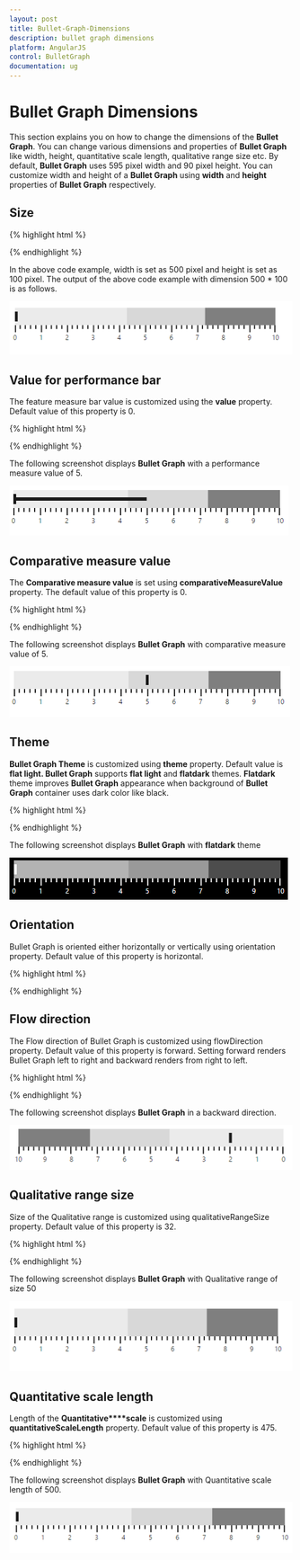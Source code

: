 ```yaml
---
layout: post
title: Bullet-Graph-Dimensions
description: bullet graph dimensions
platform: AngularJS
control: BulletGraph	
documentation: ug
---
```


# Bullet Graph Dimensions

This section explains you on how to change the dimensions of the **Bullet Graph**. You can change various dimensions and properties of **Bullet Graph** like width, height, quantitative scale length, qualitative range size etc. By default, **Bullet Graph** uses 595 pixel width and 90 pixel height. You can customize width and height of a **Bullet Graph** using **width** and **height** properties of **Bullet Graph** respectively.

## Size

{% highlight html %}

<html xmlns="http://www.w3.org/1999/xhtml" lang="en" ng-app="BulletGraphApp">
    <head>
        <title>Essential Studio for AngularJS: BulletGraph</title>
        <!--CSS and Script file References -->
    </head>
    <body ng-controller="BulletGraphCtrl">
        <div id="bulletframe">
                 <ej-bulletgraph e-width="500" e-height="100"></ej-bulletgraph>
        </div>
     <script type="javascript">
           angular.module('BulletGraphApp', ['ejangular'])
           .controller('BulletGraphCtrl', function ($scope) {
                 });
     </script>
     </body>
    </html>


{% endhighlight %}



In the above code example, width is set as 500 pixel and height is set as 100 pixel. The output of the above code example with dimension 500 * 100 is as follows.

![](Bullet-Graph-Dimensions_images/Bullet-Graph-Dimensions_img1.png) 

## Value for performance bar

The feature measure bar value is customized using the **value** property. Default value of this property is 0.

{% highlight html %}

<html xmlns="http://www.w3.org/1999/xhtml" lang="en" ng-app="BulletGraphApp">
    <head>
        <title>Essential Studio for AngularJS: BulletGraph</title>
        <!--CSS and Script file References -->
    </head>
    <body ng-controller="BulletGraphCtrl">
        <div id="bulletframe">
                 <ej-bulletgraph e-value="5"></ej-bulletgraph>
        </div>
     <script type="javascript">
           angular.module('BulletGraphApp', ['ejangular'])
           .controller('BulletGraphCtrl', function ($scope) {
                 });
     </script>
     </body>
    </html>

{% endhighlight %}



The following screenshot displays **Bullet Graph** with a performance measure value of 5.

![](Bullet-Graph-Dimensions_images/Bullet-Graph-Dimensions_img2.png)

## Comparative measure value

The **Comparative measure value** is set using **comparativeMeasureValue** property. The default value of this property is 0.

{% highlight html %}
<html xmlns="http://www.w3.org/1999/xhtml" lang="en" ng-app="BulletGraphApp">
    <head>
        <title>Essential Studio for AngularJS: BulletGraph</title>
        <!--CSS and Script file References -->
    </head>
    <body ng-controller="BulletGraphCtrl">
        <div id="bulletframe">
                 <ej-bulletgraph e-comparativemeasurevalue="5"></ej-bulletgraph>
        </div>
     <script type="text/javascript">
           angular.module('BulletGraphApp', ['ejangular'])
           .controller('BulletGraphCtrl', function ($scope) {
                 });
     </script>
     </body>
    </html>

{% endhighlight %}



The following screenshot displays **Bullet Graph** with comparative measure value of 5.

![](Bullet-Graph-Dimensions_images/Bullet-Graph-Dimensions_img3.png)

## Theme

**Bullet Graph Theme** is customized using **theme** property. Default value is **flat light. Bullet Graph** supports **flat light** and **flatdark** themes. **Flatdark** theme improves **Bullet Graph** appearance when background of **Bullet Graph** container uses dark color like black.

{% highlight html %}

<html xmlns="http://www.w3.org/1999/xhtml" lang="en" ng-app="BulletGraphApp">
    <head>
        <title>Essential Studio for AngularJS: BulletGraph</title>
        <!--CSS and Script file References -->
    </head>
    <body ng-controller="BulletGraphCtrl">
        <div id="bulletframe">
                 <ej-bulletgraph e-theme="flatdark"></ej-bulletgraph>
        </div>
     <script type="text/javascript">
           angular.module('BulletGraphApp', ['ejangular'])
           .controller('BulletGraphCtrl', function ($scope) {
                 });
     </script>
     </body>
    </html>
{% endhighlight %}



The following screenshot displays **Bullet Graph** with **flatdark** theme

![](Bullet-Graph-Dimensions_images/Bullet-Graph-Dimensions_img4.png)

## Orientation

Bullet Graph is oriented either horizontally or vertically using orientation property. Default value of this property is horizontal.

{% highlight html %}

<html xmlns="http://www.w3.org/1999/xhtml" lang="en" ng-app="BulletGraphApp">
    <head>
        <title>Essential Studio for AngularJS: BulletGraph</title>
        <!--CSS and Script file References -->
    </head>
    <body ng-controller="BulletGraphCtrl">
        <div id="bulletframe">
                 <ej-bulletgraph e-width="100" e-height="550" e-orientation="vertical"  e-flowdirection="backward"></ej-bulletgraph>
        </div>
     <script type="text/javascript">
           angular.module('BulletGraphApp', ['ejangular'])
           .controller('BulletGraphCtrl', function ($scope) {
                 });
     </script>
     </body>
    </html>

{% endhighlight %}

## Flow direction

The Flow direction of Bullet Graph is customized using flowDirection property. Default value of this property is forward. Setting forward renders Bullet Graph left to right and backward renders from right to left.

{% highlight html %}

<html xmlns="http://www.w3.org/1999/xhtml" lang="en" ng-app="BulletGraphApp">
    <head>
        <title>Essential Studio for AngularJS: BulletGraph</title>
        <!--CSS and Script file References -->
    </head>
    <body ng-controller="BulletGraphCtrl">
        <div id="bulletframe">
                 <ej-bulletgraph e-comparativemeasurevalue="2"  e-flowdirection="backward"></ej-bulletgraph>
        </div>
     <script type="text/javascript">
           angular.module('BulletGraphApp', ['ejangular'])
           .controller('BulletGraphCtrl', function ($scope) {
                 });
     </script>
     </body>
    </html>
{% endhighlight %}



The following screenshot displays **Bullet Graph** in a backward direction.

![](Bullet-Graph-Dimensions_images/Bullet-Graph-Dimensions_img5.png) 

## Qualitative range size

Size of the Qualitative range is customized using qualitativeRangeSize property. Default value of this property is 32.

{% highlight html %}

<html xmlns="http://www.w3.org/1999/xhtml" lang="en" ng-app="BulletGraphApp">
    <head>
        <title>Essential Studio for AngularJS: BulletGraph</title>
        <!--CSS and Script file References -->
    </head>
    <body ng-controller="BulletGraphCtrl">
        <div id="bulletframe">
                 <ej-bulletgraph e-qualitativerangesize="50"></ej-bulletgraph>
        </div>
     <script type="text/javascript">
           angular.module('BulletGraphApp', ['ejangular'])
           .controller('BulletGraphCtrl', function ($scope) {
                 });
     </script>
     </body>
    </html>

{% endhighlight %}



The following screenshot displays **Bullet Graph** with Qualitative range of size 50

![](Bullet-Graph-Dimensions_images/Bullet-Graph-Dimensions_img6.png) 

## Quantitative scale length

Length of the **Quantitative****scale** is customized using **quantitativeScaleLength** property. Default value of this property is 475.

{% highlight html %}
<html xmlns="http://www.w3.org/1999/xhtml" lang="en" ng-app="BulletGraphApp">
    <head>
        <title>Essential Studio for AngularJS: BulletGraph</title>
        <!--CSS and Script file References -->
    </head>
    <body ng-controller="BulletGraphCtrl">
        <div id="bulletframe">
                 <ej-bulletgraph e-width="100" e-quantitativescalelength="500"></ej-bulletgraph>
        </div>
     <script type="text/javascript">
           angular.module('BulletGraphApp', ['ejangular'])
           .controller('BulletGraphCtrl', function ($scope) {
                 });
     </script>
     </body>
    </html>

{% endhighlight %}



The following screenshot displays **Bullet Graph** with Quantitative scale length of 500.

![](Bullet-Graph-Dimensions_images/Bullet-Graph-Dimensions_img7.png) 

